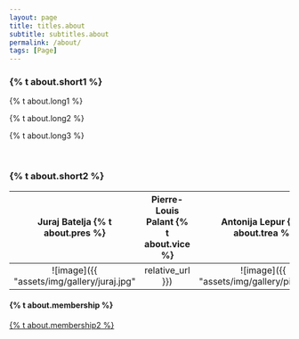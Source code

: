 ```yaml
---
layout: page
title: titles.about
subtitle: subtitles.about
permalink: /about/
tags: [Page]
---
```


<h3>{% t about.short1 %}</h3>

<div>
    <p>
        {% t about.long1 %} 
    </p> 
    <p>
        {% t about.long2 %} 
    </p>   
    <p>
        {% t about.long3 %}
    </p>
</div>

<br>

<h3> {% t about.short2 %} </h3>

Juraj Batelja {% t about.pres %} | Pierre-Louis Palant {% t about.vice %} | Antonija Lepur {% t about.trea %} |
:-------------------------:|:-------------------------:|:------------------------------------------------------:
![image]({{ "assets/img/gallery/juraj.jpg" | relative_url }}) | ![image]({{ "assets/img/gallery/pierre.jpg" | relative_url }})|![image]({{ "assets/img/gallery/antonija.jpg" | relative_url }})|


<h4>{% t about.membership %}</h4>

<a class="clear" aria-label="membership" title="membership" href="/membership/">
    {% t about.membership2 %}                    
</a>